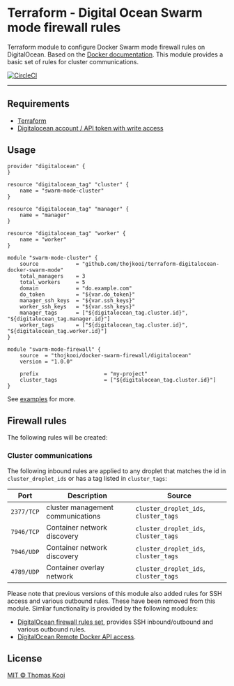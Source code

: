 # Terraform - Digital Ocean Swarm mode firewall rules

Terraform module to configure Docker Swarm mode firewall rules on DigitalOcean. Based on the [Docker documentation](https://docs.docker.com/engine/swarm/swarm-tutorial/#open-protocols-and-ports-between-the-hosts). This module provides a basic set of rules for cluster communications.

[![CircleCI](https://circleci.com/gh/thojkooi/terraform-digitalocean-docker-swarm-firewall/tree/master.svg?style=svg)](https://circleci.com/gh/thojkooi/terraform-digitalocean-docker-swarm-firewall/tree/master)

---

## Requirements

- [Terraform](https://www.terraform.io/)
- [Digitalocean account / API token with write access](https://www.digitalocean.com/docs/api/create-personal-access-token/)

## Usage

```hcl
provider "digitalocean" {
}

resource "digitalocean_tag" "cluster" {
    name = "swarm-mode-cluster"
}

resource "digitalocean_tag" "manager" {
    name = "manager"
}

resource "digitalocean_tag" "worker" {
    name = "worker"
}

module "swarm-mode-cluster" {
    source            = "github.com/thojkooi/terraform-digitalocean-docker-swarm-mode"
    total_managers    = 3
    total_workers     = 5
    domain            = "do.example.com"
    do_token          = "${var.do_token}"
    manager_ssh_keys  = "${var.ssh_keys}"
    worker_ssh_keys   = "${var.ssh_keys}"
    manager_tags      = ["${digitalocean_tag.cluster.id}", "${digitalocean_tag.manager.id}"]
    worker_tags       = ["${digitalocean_tag.cluster.id}", "${digitalocean_tag.worker.id}"]
}

module "swarm-mode-firewall" {
    source  = "thojkooi/docker-swarm-firewall/digitalocean"
    version = "1.0.0"

    prefix                     = "my-project"
    cluster_tags               = ["${digitalocean_tag.cluster.id}"]
}
```

See [examples](https://github.com/thojkooi/terraform-digitalocean-docker-swarm-firewall/tree/master/examples) for more.

## Firewall rules

The following rules will be created:

### Cluster communications

The following inbound rules are applied to any droplet that matches the id in `cluster_droplet_ids` or has a tag listed in `cluster_tags`:

Port       | Description                       | Source
---------- | --------------------------------- | -------
`2377/TCP` | cluster management communications | `cluster_droplet_ids`, `cluster_tags`
`7946/TCP` | Container network discovery       | `cluster_droplet_ids`, `cluster_tags`
`7946/UDP` | Container network discovery       | `cluster_droplet_ids`, `cluster_tags`
`4789/UDP` | Container overlay network         | `cluster_droplet_ids`, `cluster_tags`

Please note that previous versions of this module also added rules for SSH access and various outbound rules. These have been removed from this module. Simliar functionality is provided by the following modules:

- [DigitalOcean firewall rules set](https://github.com/thojkooi/terraform-digitalocean-firewall-rules), provides SSH inbound/outbound and various outbound rules.
- [DigitalOcean Remote Docker API access](https://github.com/thojkooi/terraform-digitalocean-firewall-docker-api).

## License

[MIT © Thomas Kooi](LICENSE)
